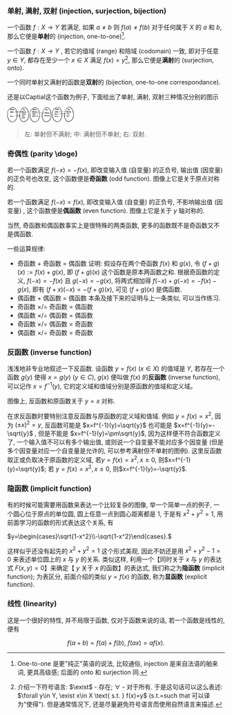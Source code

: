 ### 单射, 满射, 双射 (injection, surjection, bijection)

一个函数 $f:X\rightarrow Y$ 若满足, 如果 $a\neq b$ 则 $f(a)\neq f(b)$ 对于任何属于 $X$ 的 $a$ 和 $b$, 那么它便是**单射**的 (injection, one-to-one)[^1].

一个函数 $f:X\rightarrow Y$ , 若它的值域 (range) 和陪域 (codomain) 一致, 即对于任意 $y\in Y$, 都存在至少一个 $x\in X$ 满足 $f(x)=y$[^2], 那么它便是**满射**的 (surjection, onto).

一个同时单射又满射的函数是**双射**的 (bijection, one-to-one correspondance).

还是以Captial这个函数为例子, 下面给出了单射, 满射, 双射三种情况分别的图示

<img src="image-20230302091706069.png" alt="image-20230302091706069" style="zoom: 15%;" />

> 左: 单射但不满射;
> 中: 满射但不单射;
> 右: 双射.

### 奇偶性 (parity \doge)

若一个函数满足 $f(-x)=-f(x)$, 即改变输入值 (自变量) 的正负号, 输出值 (因变量) 的正负号也改变, 这个函数便是**奇函数** (odd function). 图像上它是关于原点对称的.

若一个函数满足 $f(-x)=f(x)$, 即改变输入值 (自变量) 的正负号, 不影响输出值 (因变量) , 这个函数便是**偶函数** (even function). 图像上它是关于 $y$ 轴对称的.

当然, 奇函数和偶函数事实上是很特殊的两类函数, 更多的函数既不是奇函数又不是偶函数.

一些运算规律:

- 奇函数 + 奇函数 = 偶函数
  证明: 假设存在两个奇函数 $f(x)$ 和 $g(x)$, 令 $(f+g)(x) := f(x) + g(x)$, 即 $(f+g)(x)$ 这个函数是原本两函数之和. 根据奇函数的定义, $f(-x)=-f(x)$ 且 $g(-x)=-g(x)$, 将两式相加得 $f(-x)+g(-x)=-f(x)-g(x)$, 即有 $(f+x)(-x)=-(f+g)(x)$, 可见 $(f+g)(x)$ 是偶函数.
- 偶函数 + 偶函数 = 偶函数
  本条及接下来的证明与上一条类似, 可以当作练习.
- 奇函数 ×/÷ 奇函数 = 偶函数
- 偶函数 ×/÷ 偶函数 = 偶函数
- 奇函数 ×/÷ 偶函数 = 奇函数
- 偶函数 ×/÷ 奇函数 = 奇函数

### 反函数 (inverse function)

浅浅地非专业地叙述一下反函数. 设函数 $y=f(x)\ (x\in X)$ 的值域是 $Y$, 若存在一个函数 $g(y)$ 使得 $x= g(y)\ (y\in C)$, $g(x)$ 便叫做 $f(x)$ 的**反函数** (inverse function), 可以记作 $x=f^{-1}(y)$, 它的定义域和值域分别是原函数的值域和定义域。

图像上, 反函数和原函数关于 $y=x$ 对称.

在求反函数时要特别注意反函数与原函数的定义域和值域. 例如 $y=f(x)=x^2$, 因为 $(\pm x)^2=y$, 反函数可能是 $x=f^{-1}(y)=\sqrt{y}$ 也可能是 $x=f^{-1}(y)=-\sqrt{y}$ , 但是不能是 $x=f^{-1}(y)=\pm\sqrt{y}$, 因为这样便不符合函数定义了, 一个输入值不可以有多个输出值, 或则说一个自变量不能对应多个因变量 (但是多个因变量对应一个自变量是允许的, 可以参考满射但不单射的图例). 这里反函数取正或负取决于原函数的定义域, 若$y=f(x)=x^2, x\ge 0$, 则$x=f^{-1}(y)=\sqrt{y}$; 若 $y=f(x)=x^2, x\le 0$, 则$x=f^{-1}(y)=-\sqrt{y}$.

### 隐函数 (implicit function)

有的时候可能需要用函数来表达一个比较复杂的图像, 举一个简单一点的例子, 一个圆心位于原点的单位圆, 圆上任意一点到圆心距离都是 $1$, 于是有 $x^2+y^2=1$, 用前面学习的函数的形式表达这个关系, 有

$y=\begin{cases}\sqrt{1-x^2}\\-\sqrt{1-x^2}\end{cases}.$

这样似乎还没有起先的 $x^2+y^2=1$ 这个形式美观, 因此不妨还是用 $x^2+y^2-1=0$ 来表述单位圆上的 $x$ 与 $y$ 的关系. 类似这样, 利用一个【同时关于 $x$ 与 $y$ 的表达式 $F(x,y)=0$】来确定【 $y$ 关于 $x$ 的函数】的表达式, 我们称之为**隐函数** (implicit function); 为表区分, 前面介绍的类似 $y=f(x)$ 的函数, 称为**显函数** (explicit function).

### 线性 (linearity)

这是一个很好的特性, 并不局限于函数, 仅对于函数来说的话, 若一个函数是线性的, 便有

$$f(a+b)=f(a)+f(b),\ f(ax)=af(x).$$

[^1]: One-to-one 是更"纯正"英语的说法, 比较通俗, injection 是来自法语的舶来词, 更具高级感; 后面的 onto 和 surjection 同.
[^2]: 介绍一下符号语言: $\exist$ - 存在; $\forall$ - 对于所有. 于是这句话可以这么表述: $\forall y\in Y, \exist x\in X \text{ s.t. } f(x)=y$ (s.t.=such that 可以译为"使得"). 但是通常情况下, 还是尽量避免符号语言而使用自然语言来描述.